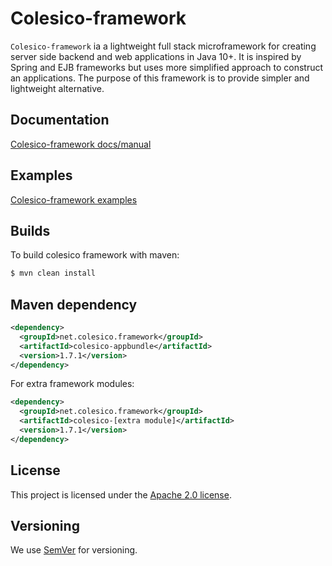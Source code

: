 # Colesico-framework

`Colesico-framework` ia a lightweight full stack microframework for creating server side backend and web applications in Java 10+.
It is inspired by Spring and EJB frameworks but uses more simplified approach to construct an applications. The purpose of this framework is to provide simpler and lightweight alternative. 

## Documentation

 [Colesico-framework docs/manual](https://github.com/colesico/colesico-framework/blob/master/doc/src/asciidoc/framework.asciidoc)

## Examples

 [Colesico-framework examples](https://github.com/colesico/colesico-framework/tree/master/examples)

## Builds

To build colesico framework with maven:

```bash
$ mvn clean install
```

## Maven dependency

```xml
<dependency>
  <groupId>net.colesico.framework</groupId>
  <artifactId>colesico-appbundle</artifactId>
  <version>1.7.1</version>
</dependency>
```

For extra framework modules:

```xml
<dependency>
  <groupId>net.colesico.framework</groupId>
  <artifactId>colesico-[extra module]</artifactId>
  <version>1.7.1</version>
</dependency>
```


## License

This project is licensed under the
[Apache 2.0 license](https://www.apache.org/licenses/LICENSE-2.0.html).

## Versioning

We use [SemVer](http://semver.org/) for versioning.
